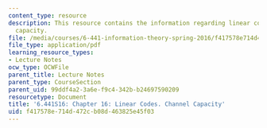 ```yaml
---
content_type: resource
description: This resource contains the information regarding linear codes. Channel
  capacity.
file: /media/courses/6-441-information-theory-spring-2016/f417578e714d472cb08d463825e45f03_MIT6_441S16_chapter_16.pdf
file_type: application/pdf
learning_resource_types:
- Lecture Notes
ocw_type: OCWFile
parent_title: Lecture Notes
parent_type: CourseSection
parent_uid: 99ddf4a2-3a6e-f9c4-342b-b24697590209
resourcetype: Document
title: '6.441S16: Chapter 16: Linear Codes. Channel Capacity'
uid: f417578e-714d-472c-b08d-463825e45f03
---
```

